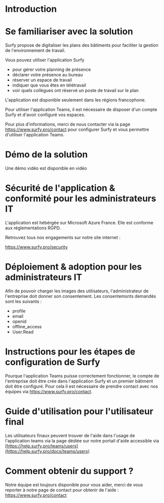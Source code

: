 # Introduction

# Se familiariser avec la solution

Surfy propose de digitaliser les plans des bâtiments pour faciliter la gestion de l'environnement de travail. 

Vous pouvez utiliser l'application Surfy 
- pour gérer votre planning de présence
- déclarer votre présence au bureau
- réserver un espace de travail
- indiquer que vous êtes en télétravail
- voir quels collègues ont réservé un poste de travail sur le plan

L'application est disponible seulement dans les régions francophone. 

Pour utiliser l'application Teams, il est nécessaire de disposer d'un compte Surfy et d'avoir configuré vos espaces.

Pour plus d'informations, merci de nous contacter via la page https://www.surfy.pro/contact pour configurer Surfy et vous permettre d'utiliser l'application Teams.

# Démo de la solution

Une démo vidéo est disponible en vidéo 

<Youtube code="0x6KKyPN7Zc"/>

# Sécurité de l'application & conformité pour les administrateurs IT

L'application est hébérgée sur Microsoft Azure France. Elle est conforme aux réglementations RGPD.

Retrouvez tous nos engagements sur notre site internet :

https://www.surfy.pro/security

# Déploiement & adoption pour les administrateurs IT

Afin de pouvoir charger les images des utilisateurs, l'administrateur de l'entreprise doit donner son consentement.
Les consentemsnts demandés sont les suivants :

- profile
- email
- openid
- offline_access
- User.Read

# Instructions pour les étapes de configuration de Surfy

Pourque l'application Teams puisse correctement fonctionner, le compte de l'entreprise doit être crée dans l'application Surfy et un premier bâtiment doit être configuré.
Pour cela il est nécessaire de prendre contact avec nos équipes via https://www.surfy.pro/contact.

# Guide d'utilisation pour l'utilisateur final

Les utilisateurs finaux peuvent trouver de l'aide dans l'usage de l'application teams via la page dédiée sur notre portail d'aide accessible via [https://help.surfy.pro/teams/users](https://help.surfy.pro/docs/teams/users)

# Comment obtenir du support ?

Notre équipe est toujours disponible pour vous aider, merci de vous reporter à notre page de contact pour obtenir de l'aide : https://www.surfy.pro/contact
